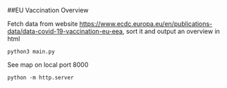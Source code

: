 ##EU Vaccination Overview

Fetch data from website https://www.ecdc.europa.eu/en/publications-data/data-covid-19-vaccination-eu-eea, sort it and output an overview in html

`python3 main.py`

See map on local port 8000

`python -m http.server`
